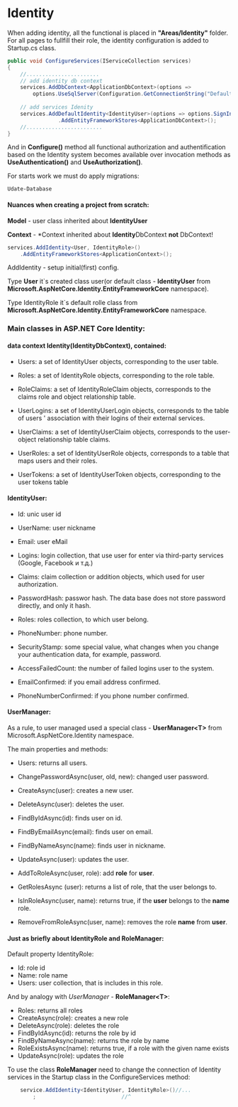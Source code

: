 ﻿# Identity

When adding identity, all  the functional is placed in **"Areas/Identity"** folder.
For all pages to fullfill their role, the identity configuration is added to Startup.cs class.
```c#
public void ConfigureServices(IServiceCollection services)
{
    //.......................     
    // add identity db context
    services.AddDbContext<ApplicationDbContext>(options =>
        options.UseSqlServer(Configuration.GetConnectionString("DefaultConnection")));
 
    // add services Idenity
    services.AddDefaultIdentity<IdentityUser>(options => options.SignIn.RequireConfirmedAccount = true)
                .AddEntityFrameworkStores<ApplicationDbContext>(); 
    //........................
}
```

And in **Configure()** method all functional authorization and  authentification based on the Identity system
becomes available over invocation methods as **UseAuthentication()** and **UseAuthorization()**.

For starts work we must do apply migrations:
```
Udate-Database
```

#### Nuances when creating a project from scratch:

**Model** - user class inherited about **IdentityUser**

**Context** - *Context inherited about **Identity**DbContext<User> **not** DbContext!

```c#
services.AddIdentity<User, IdentityRole>()
    .AddEntityFrameworkStores<ApplicationContext>();
```
AddIdentity - setup initial(first) config. 

Type **User** it`s created class user(or default class - **IdentityUser** from  **Microsoft.AspNetCore.Identity.EntityFrameworkCore** namespace).

Type IdentityRole it`s default rolle class from  **Microsoft.AspNetCore.Identity.EntityFrameworkCore** namespace.

### Main classes in ASP.NET Core Identity:

#### data context Identity(**IdentityDbContext**), contained:

* Users: a set of IdentityUser objects, corresponding to the user table.

* Roles: a set of IdentityRole objects, corresponding to the role table.

* RoleClaims: a set of IdentityRoleClaim objects, corresponds to the claims role and object relationship table.

* UserLogins: a set of IdentityUserLogin objects, corresponds to the table of users ' association with their logins of their external services.

* UserClaims: a set of IdentityUserClaim objects, corresponds to the user-object relationship table claims.

* UserRoles: a set of IdentityUserRole objects, corresponds to a table that maps users and their roles.

* UserTokens: a set of IdentityUserToken objects, corresponding to the user tokens table

#### IdentityUser:
    
* Id: unic user id

* UserName: user nickname 

* Email: user eMail

* Logins: login collection, that use user for enter via third-party services (Google, Facebook и т.д.)

* Claims: claim collection or addition objects, which used for user authorization.

* PasswordHash: passwor hash. The data base does not  store password directly, and only it hash.

* Roles: roles collection, to which user belong.

* PhoneNumber: phone number.

* SecurityStamp: some special value, what changes when you change your authentication data, for example, password.

* AccessFailedCount: the number of failed logins user to the system.

* EmailConfirmed: if you email address confirmed.

* PhoneNumberConfirmed: if you phone number confirmed.

#### UserManager:
As a rule, to user managed used a special class - **UserManager\<T>** from Microsoft.AspNetCore.Identity namespace.

The main properties and methods:

* Users: returns all users.

* ChangePasswordAsync(user, old, new): changed user password.

* CreateAsync(user): creates a new user.

* DeleteAsync(user): deletes the user.

* FindByIdAsync(id): finds user on id.

* FindByEmailAsync(email): finds user on email.

* FindByNameAsync(name): finds user in nickname.

* UpdateAsync(user): updates the user.

* AddToRoleAsync(user, role): add **role** for **user**.

* GetRolesAsync (user): returns a list of role, that the user belongs to.

* IsInRoleAsync(user, name): returns true, if the **user** belongs to the **name** role.

* RemoveFromRoleAsync(user, name): removes the role **name** from **user**.

#### Just as briefly about IdentityRole and RoleManager:

Default property IdentityRole:

* Id: role id
* Name: role name
* Users: user collection, that is includes in this role.

And by analogy with *UserManager* - **RoleManager\<T>**:

* Roles: returns all roles
* CreateAsync(role): creates a new role
* DeleteAsync(role): deletes the role
* FindByIdAsync(id): returns the role by id
* FindByNameAsync(name): returns the role by name
* RoleExistsAsync(name): returns true, if a role with the given name exists
* UpdateAsync(role): updates the role

To use the class **RoleManager** need to change the connection of Identity services in the Startup class in the ConfigureServices method:
```C#
    service.AddIdentity<IdentityUser, IdentityRole>()//...
        ;                           //^
``` 

